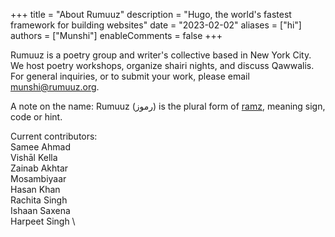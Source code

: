 +++
title = "About Rumuuz"
description = "Hugo, the world's fastest framework for building websites"
date = "2023-02-02"
aliases = ["hi"]
authors = ["Munshi"]
enableComments = false
+++

Rumuuz is a poetry group and writer's collective based in New York City. We host poetry workshops, organize shairi nights, and discuss Qawwalis. For general inquiries, or to submit your work, please email munshi@rumuuz.org.

A note on the name: Rumuuz (رموز) is the plural form of [ramz]((https://www.rekhtadictionary.com/meaning-of-ramz)), meaning sign, code or hint. 

Current contributors: \
Samee Ahmad \
Vishāl Kella \
Zainab Akhtar \
Mosambiyaar \
Hasan Khan \
Rachita Singh \
Ishaan Saxena \
Harpeet Singh \


 

